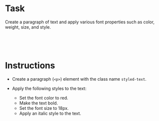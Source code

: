 # Task

Create a paragraph of text and apply various font properties such as color, weight, size, and style.

&nbsp;

&nbsp;

# Instructions

- Create a paragraph (`<p>`) element with the class name `styled-text`.

- Apply the following styles to the text:

  - Set the font color to red.
  - Make the text bold.
  - Set the font size to 18px.
  - Apply an italic style to the text.
